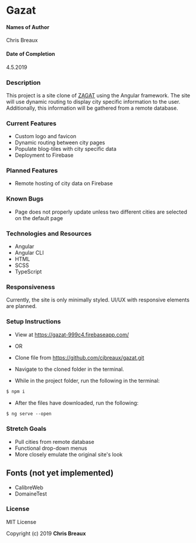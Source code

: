 # Gazat


#### Names of Author
Chris Breaux

#### Date of Completion

4.5.2019

### Description

This project is a site clone of [ZAGAT](https://www.zagat.com/) using the Angular framework. The site will use dynamic routing to display city specific information to the user. Additionally, this information will be gathered from a remote database.




### Current Features

* Custom logo and favicon
* Dynamic routing between city pages
* Populate blog-tiles with city specific data
* Deployment to Firebase


### Planned Features
* Remote hosting of city data on Firebase

### Known Bugs
* Page does not properly update unless two different cities are selected on the default page

### Technologies and Resources

* Angular
* Angular CLI
* HTML  
* SCSS
* TypeScript



### Responsiveness

Currently, the site is only minimally styled. UI/UX with responsive elements are planned.

### Setup Instructions

* View at https://gazat-999c4.firebaseapp.com/

* OR
* Clone file from https://github.com/cjbreaux/gazat.git
* Navigate to the cloned folder in the terminal.
* While in the project folder, run the following in the terminal:
 ```html
$ npm i
```
* After the files have downloaded, run the following:
```html
$ ng serve --open
```



### Stretch Goals
* Pull cities from remote database
* Functional drop-down menus
* More closely emulate the original site's look

## Fonts (not yet implemented)

* CalibreWeb
* DomaineTest

### License

MIT License

Copyright (c) 2019 **Chris Breaux**
